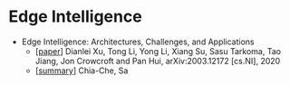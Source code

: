 # Edge Intelligence

- Edge Intelligence: Architectures, Challenges, and Applications
  - [[paper](https://arxiv.org/pdf/2003.12172.pdf)] Dianlei Xu, Tong Li, Yong Li, Xiang Su, Sasu Tarkoma, Tao Jiang, Jon Crowcroft and Pan Hui, arXiv:2003.12172 [cs.NI], 2020
  - [[summary](./edge_intelligence_architectures_challenges_and_applications.md)] Chia-Che, Sa
